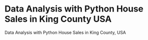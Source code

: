 # Data Analysis with Python House Sales in King County USA
 Data Analysis with Python House Sales in King County, USA

